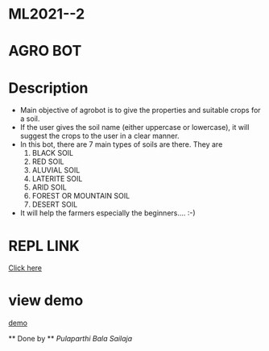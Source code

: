 # ML2021--2

# AGRO BOT

# Description

- Main objective of agrobot is to give the properties and suitable crops for a soil.
- If the user gives the soil name (either uppercase or lowercase), it will suggest the crops to the user in a clear manner.
- In this bot, there are 7 main types of soils are there. They are
  1. BLACK SOIL  
  2. RED SOIL  
  3. ALUVIAL SOIL 
  4. LATERITE SOIL 
  5. ARID SOIL 
  6. FOREST OR MOUNTAIN SOIL 
  7. DESERT SOIL 
- It will help the farmers especially the beginners.... :-) 


# REPL LINK
<a href="https://agrobot.19pa1a05f2.repl.co/">Click here</a>

# view demo
<a href="https://youtu.be/aumvFUf2_Gs">demo</a>

** Done by **
*Pulaparthi Bala Sailaja*
